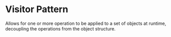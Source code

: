 # Visitor Pattern

Allows for one or more operation to be applied to a set of objects at runtime, decoupling the operations from the object structure.
